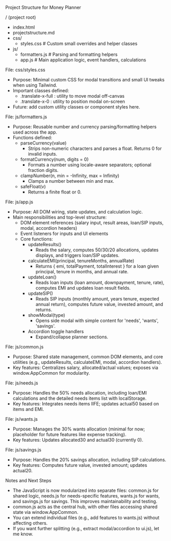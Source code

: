 Project Structure for Money Planner

/ (project root)
- index.html
- projectstructure.md
- css/
  - styles.css        # Custom small overrides and helper classes
- js/
  - formatters.js    # Parsing and formatting helpers
  - app.js           # Main application logic, event handlers, calculations

File: css/styles.css
- Purpose: Minimal custom CSS for modal transitions and small UI tweaks when using Tailwind.
- Important classes defined:
  - .translate-x-full : utility to move modal off-canvas
  - .translate-x-0    : utility to position modal on-screen
- Future: add custom utility classes or component styles here.

File: js/formatters.js
- Purpose: Reusable number and currency parsing/formatting helpers used across the app.
- Functions defined:
  - parseCurrency(value)
      - Strips non-numeric characters and parses a float. Returns 0 for invalid inputs.
  - formatCurrency(num, digits = 0)
      - Formats a number using locale-aware separators; optional fraction digits.
  - clampNumber(n, min = -Infinity, max = Infinity)
      - Clamps a number between min and max.
  - safeFloat(v)
      - Returns a finite float or 0.

File: js/app.js
- Purpose: All DOM wiring, state updates, and calculation logic.
- Main responsibilities and top-level structure:
  - DOM element references (salary input, result areas, loan/SIP inputs, modal, accordion headers)
  - Event listeners for inputs and UI elements
  - Core functions:
    - updateResults()
        - Reads the salary, computes 50/30/20 allocations, updates displays, and triggers loan/SIP updates.
    - calculateEMI(principal, tenureMonths, annualRate)
        - Returns { emi, totalPayment, totalInterest } for a loan given principal, tenure in months, and annual rate.
    - updateLoan()
        - Reads loan inputs (loan amount, downpayment, tenure, rate), computes EMI and updates loan result fields.
    - updateSIP()
        - Reads SIP inputs (monthly amount, years tenure, expected annual return), computes future value, invested amount, and returns.
    - showModal(type)
        - Opens side modal with simple content for 'needs', 'wants', 'savings'.
    - Accordion toggle handlers
        - Expand/collapse planner sections.

File: js/common.js
- Purpose: Shared state management, common DOM elements, and core utilities (e.g., updateResults, calculateEMI, modal, accordion handlers).
- Key features: Centralizes salary, allocated/actual values; exposes via window.AppCommon for modularity.

File: js/needs.js
- Purpose: Handles the 50% needs allocation, including loan/EMI calculations and the detailed needs items list with localStorage.
- Key features: Integrates needs items IIFE; updates actual50 based on items and EMI.

File: js/wants.js
- Purpose: Manages the 30% wants allocation (minimal for now; placeholder for future features like expense tracking).
- Key features: Updates allocated30 and actual30 (currently 0).

File: js/savings.js
- Purpose: Handles the 20% savings allocation, including SIP calculations.
- Key features: Computes future value, invested amount; updates actual20.

Notes and Next Steps
- The JavaScript is now modularized into separate files: common.js for shared logic, needs.js for needs-specific features, wants.js for wants, and savings.js for savings. This improves maintainability and testing.
- common.js acts as the central hub, with other files accessing shared state via window.AppCommon.
- You can extend individual files (e.g., add features to wants.js) without affecting others.
- If you want further splitting (e.g., extract modal/accordion to ui.js), let me know.
